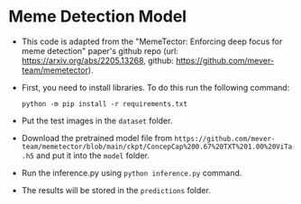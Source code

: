 # Meme Detection Model

* This code is adapted from the "MemeTector: Enforcing deep focus for meme detection" paper's github repo (url: https://arxiv.org/abs/2205.13268, github: https://github.com/mever-team/memetector).

* First, you need to install libraries. To do this run the following command:

    `python -m pip install -r requirements.txt`

* Put the test images in the `dataset` folder.

* Download the pretrained model file from `https://github.com/mever-team/memetector/blob/main/ckpt/ConcepCap%200.67%20TXT%201.00%20ViTa.h5` and put it into the `model` folder.

* Run the inference.py using `python inference.py` command.

* The results will be stored in the `predictions` folder.

